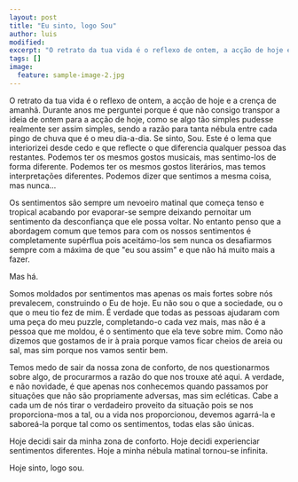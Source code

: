 ```yaml
---
layout: post
title: "Eu sinto, logo Sou"
author: luis
modified:
excerpt: "O retrato da tua vida é o reflexo de ontem, a acção de hoje e a crença de amanhã."
tags: []
image:
  feature: sample-image-2.jpg
---
```


O retrato da tua vida é o reflexo de ontem, a acção de hoje e a crença de amanhã. Durante anos me perguntei porque é que não consigo transpor a ideia de ontem para a acção de hoje, como se algo tão simples pudesse realmente ser assim simples, sendo a razão para tanta nébula entre cada pingo de chuva que é o meu dia-a-dia. Se sinto, Sou. Este é o lema que interiorizei desde cedo e que reflecte o que diferencia qualquer pessoa das restantes. Podemos ter os mesmos gostos musicais, mas sentimo-los de forma diferente. Podemos ter os mesmos gostos literários, mas temos interpretações diferentes. Podemos dizer que sentimos a mesma coisa, mas nunca...


Os sentimentos são sempre um nevoeiro matinal que começa tenso e tropical acabando por evaporar-se sempre deixando pernoitar um sentimento da desconfiança que ele possa voltar. No entanto penso que a abordagem comum que temos para com os nossos sentimentos é completamente supérflua pois aceitámo-los sem nunca os desafiarmos sempre com a máxima de que "eu sou assim" e que não há muito mais a fazer.

Mas há.

Somos moldados por sentimentos mas apenas os mais fortes sobre nós prevalecem, construindo o Eu de hoje. Eu não sou o que a sociedade, ou o que o meu tio fez de mim. É verdade que todas as pessoas ajudaram com uma peça do meu puzzle, completando-o cada vez mais, mas não é a pessoa que me moldou, é o sentimento que ela teve sobre mim. Como não dizemos que gostamos de ir à praia porque vamos ficar cheios de areia ou sal, mas sim porque nos vamos sentir bem.


Temos medo de sair da nossa zona de conforto, de nos questionarmos sobre algo, de procurarmos a razão do que nos trouxe até aqui. A verdade, e não novidade, é que apenas nos conhecemos quando passamos por situações que não são propriamente adversas, mas sim ecléticas. Cabe a cada um de nós tirar o verdadeiro proveito da situação pois se nos proporciona-mos a tal, ou a vida nos proporcionou, devemos agarrá-la e saboreá-la porque tal como os sentimentos, todas elas são únicas.


Hoje decidi sair da minha zona de conforto. Hoje decidi experienciar sentimentos diferentes. Hoje a minha nébula matinal tornou-se infinita.


Hoje sinto, logo sou.